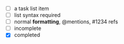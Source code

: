  - [ ] a task list item
 - [ ] list syntax required
 - [ ] normal **formatting**, @mentions, #1234 refs
 - [ ] incomplete
 - [x] completed
